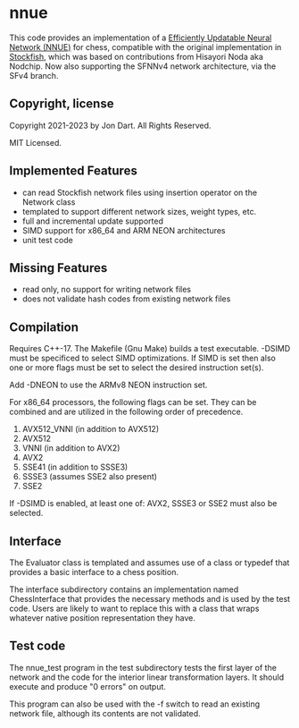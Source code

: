 # nnue

This code provides an implementation of a [Efficiently Updatable Neural Network (NNUE)](https://www.chessprogramming.org/NNUE) for chess, compatible with the original implementation in [Stockfish](https://github.com/official-stockfish/Stockfish), which was based on contributions from Hisayori Noda aka Nodchip. Now also supporting the SFNNv4 network architecture, via the SFv4 branch.

## Copyright, license

Copyright 2021-2023 by Jon Dart. All Rights Reserved.

MIT Licensed.

## Implemented Features

- can read Stockfish network files using insertion operator on the Network class
- templated to support different network sizes, weight types, etc.
- full and incremental update supported
- SIMD support for x86_64 and ARM NEON architectures
- unit test code

## Missing Features

- read only, no support for writing network files
- does not validate hash codes from existing network files

## Compilation

Requires C++-17. The Makefile (Gnu Make) builds a test executable. -DSIMD must be specificed to select SIMD optimizations. If SIMD is set then
also one or more flags must be set to select the desired instruction set(s).

Add -DNEON to use the ARMv8 NEON instruction set.

For x86_64 processors, the following flags can be set. They can be combined and are utilized in the following order of precedence.

1. AVX512_VNNI (in addition to AVX512)
2. AVX512
3. VNNI (in addition to AVX2)
4. AVX2
5. SSE41 (in addition to SSSE3)
6. SSSE3 (assumes SSE2 also present)
7. SSE2

If -DSIMD is enabled, at least one of: AVX2, SSSE3 or SSE2 must also be selected.

## Interface

The Evaluator class is templated and assumes use of a class or typedef that provides a basic interface to a chess position.

The interface subdirectory contains an implementation named ChessInterface that provides the necessary methods and is used by the test code. Users are likely to want to replace this with a class that wraps whatever native position representation they have.

## Test code

The nnue_test program in the test subdirectory tests the first layer of the network and the code for the interior linear transformation layers. It should execute and produce "0 errors" on output.

This program can also be used with the -f switch to read an existing network file, although its contents are not validated.
